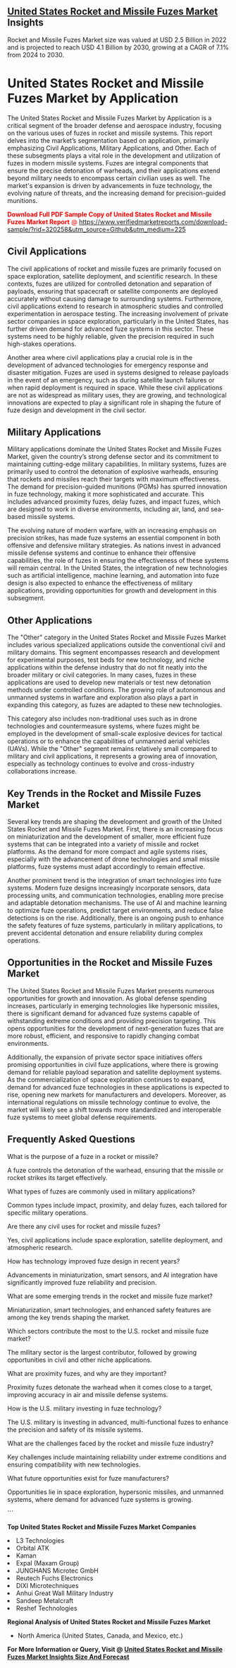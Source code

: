 <h2><a href="https://www.verifiedmarketreports.com/download-sample/?rid=320258&amp;utm_source=Github&amp;utm_medium=225" target="_blank">United States Rocket and Missile Fuzes Market</a> Insights</h2><p>Rocket and Missile Fuzes Market size was valued at USD 2.5 Billion in 2022 and is projected to reach USD 4.1 Billion by 2030, growing at a CAGR of 7.1% from 2024 to 2030.</p><p> <h1>United States Rocket and Missile Fuzes Market by Application</h1> <p>The United States Rocket and Missile Fuzes Market by Application is a critical segment of the broader defense and aerospace industry, focusing on the various uses of fuzes in rocket and missile systems. This report delves into the market’s segmentation based on application, primarily emphasizing Civil Applications, Military Applications, and Other. Each of these subsegments plays a vital role in the development and utilization of fuzes in modern missile systems. Fuzes are integral components that ensure the precise detonation of warheads, and their applications extend beyond military needs to encompass certain civilian uses as well. The market's expansion is driven by advancements in fuze technology, the evolving nature of threats, and the increasing demand for precision-guided munitions. <p><span class=""><span style="color: #ff0000;"><strong>Download Full PDF Sample Copy of United States Rocket and Missile Fuzes Market Report</strong> @ </span><a href="https://www.verifiedmarketreports.com/download-sample/?rid=320258&amp;utm_source=Github&amp;utm_medium=225" target="_blank">https://www.verifiedmarketreports.com/download-sample/?rid=320258&amp;utm_source=Github&amp;utm_medium=225</a></span></p> <h2>Civil Applications</h2> <p>The civil applications of rocket and missile fuzes are primarily focused on space exploration, satellite deployment, and scientific research. In these contexts, fuzes are utilized for controlled detonation and separation of payloads, ensuring that spacecraft or satellite components are deployed accurately without causing damage to surrounding systems. Furthermore, civil applications extend to research in atmospheric studies and controlled experimentation in aerospace testing. The increasing involvement of private sector companies in space exploration, particularly in the United States, has further driven demand for advanced fuze systems in this sector. These systems need to be highly reliable, given the precision required in such high-stakes operations.</p> <p>Another area where civil applications play a crucial role is in the development of advanced technologies for emergency response and disaster mitigation. Fuzes are used in systems designed to release payloads in the event of an emergency, such as during satellite launch failures or when rapid deployment is required in space. While these civil applications are not as widespread as military uses, they are growing, and technological innovations are expected to play a significant role in shaping the future of fuze design and development in the civil sector.</p> <h2>Military Applications</h2> <p>Military applications dominate the United States Rocket and Missile Fuzes Market, given the country’s strong defense sector and its commitment to maintaining cutting-edge military capabilities. In military systems, fuzes are primarily used to control the detonation of explosive warheads, ensuring that rockets and missiles reach their targets with maximum effectiveness. The demand for precision-guided munitions (PGMs) has spurred innovation in fuze technology, making it more sophisticated and accurate. This includes advanced proximity fuzes, delay fuzes, and impact fuzes, which are designed to work in diverse environments, including air, land, and sea-based missile systems.</p> <p>The evolving nature of modern warfare, with an increasing emphasis on precision strikes, has made fuze systems an essential component in both offensive and defensive military strategies. As nations invest in advanced missile defense systems and continue to enhance their offensive capabilities, the role of fuzes in ensuring the effectiveness of these systems will remain central. In the United States, the integration of new technologies such as artificial intelligence, machine learning, and automation into fuze design is also expected to enhance the effectiveness of military applications, providing opportunities for growth and development in this subsegment.</p> <h2>Other Applications</h2> <p>The "Other" category in the United States Rocket and Missile Fuzes Market includes various specialized applications outside the conventional civil and military domains. This segment encompasses research and development for experimental purposes, test beds for new technology, and niche applications within the defense industry that do not fit neatly into the broader military or civil categories. In many cases, fuzes in these applications are used to develop new materials or test new detonation methods under controlled conditions. The growing role of autonomous and unmanned systems in warfare and exploration also plays a part in expanding this category, as fuzes are adapted to these new technologies.</p> <p>This category also includes non-traditional uses such as in drone technologies and countermeasure systems, where fuzes might be employed in the development of small-scale explosive devices for tactical operations or to enhance the capabilities of unmanned aerial vehicles (UAVs). While the "Other" segment remains relatively small compared to military and civil applications, it represents a growing area of innovation, especially as technology continues to evolve and cross-industry collaborations increase.</p> <h2>Key Trends in the Rocket and Missile Fuzes Market</h2> <p>Several key trends are shaping the development and growth of the United States Rocket and Missile Fuzes Market. First, there is an increasing focus on miniaturization and the development of smaller, more efficient fuze systems that can be integrated into a variety of missile and rocket platforms. As the demand for more compact and agile systems rises, especially with the advancement of drone technologies and small missile platforms, fuze systems must adapt accordingly to remain effective.</p> <p>Another prominent trend is the integration of smart technologies into fuze systems. Modern fuze designs increasingly incorporate sensors, data processing units, and communication technologies, enabling more precise and adaptable detonation mechanisms. The use of AI and machine learning to optimize fuze operations, predict target environments, and reduce false detections is on the rise. Additionally, there is an ongoing push to enhance the safety features of fuze systems, particularly in military applications, to prevent accidental detonation and ensure reliability during complex operations.</p> <h2>Opportunities in the Rocket and Missile Fuzes Market</h2> <p>The United States Rocket and Missile Fuzes Market presents numerous opportunities for growth and innovation. As global defense spending increases, particularly in emerging technologies like hypersonic missiles, there is significant demand for advanced fuze systems capable of withstanding extreme conditions and providing precision targeting. This opens opportunities for the development of next-generation fuzes that are more robust, efficient, and responsive to rapidly changing combat environments.</p> <p>Additionally, the expansion of private sector space initiatives offers promising opportunities in civil fuze applications, where there is growing demand for reliable payload separation and satellite deployment systems. As the commercialization of space exploration continues to expand, demand for advanced fuze technologies in these applications is expected to rise, opening new markets for manufacturers and developers. Moreover, as international regulations on missile technology continue to evolve, the market will likely see a shift towards more standardized and interoperable fuze systems to meet global defense requirements.</p> <h2>Frequently Asked Questions</h2> <p>What is the purpose of a fuze in a rocket or missile?</p> <p>A fuze controls the detonation of the warhead, ensuring that the missile or rocket strikes its target effectively.</p> <p>What types of fuzes are commonly used in military applications?</p> <p>Common types include impact, proximity, and delay fuzes, each tailored for specific military operations.</p> <p>Are there any civil uses for rocket and missile fuzes?</p> <p>Yes, civil applications include space exploration, satellite deployment, and atmospheric research.</p> <p>How has technology improved fuze design in recent years?</p> <p>Advancements in miniaturization, smart sensors, and AI integration have significantly improved fuze reliability and precision.</p> <p>What are some emerging trends in the rocket and missile fuze market?</p> <p>Miniaturization, smart technologies, and enhanced safety features are among the key trends shaping the market.</p> <p>Which sectors contribute the most to the U.S. rocket and missile fuze market?</p> <p>The military sector is the largest contributor, followed by growing opportunities in civil and other niche applications.</p> <p>What are proximity fuzes, and why are they important?</p> <p>Proximity fuzes detonate the warhead when it comes close to a target, improving accuracy in air and missile defense systems.</p> <p>How is the U.S. military investing in fuze technology?</p> <p>The U.S. military is investing in advanced, multi-functional fuzes to enhance the precision and safety of its missile systems.</p> <p>What are the challenges faced by the rocket and missile fuze industry?</p> <p>Key challenges include maintaining reliability under extreme conditions and ensuring compatibility with new technologies.</p> <p>What future opportunities exist for fuze manufacturers?</p> <p>Opportunities lie in space exploration, hypersonic missiles, and unmanned systems, where demand for advanced fuze systems is growing.</p> ```</p><p><strong>Top United States Rocket and Missile Fuzes Market Companies</strong></p><div data-test-id=""><p><li>L3 Technologies</li><li> Orbital ATK</li><li> Kaman</li><li> Expal (Maxam Group)</li><li> JUNGHANS Microtec GmbH</li><li> Reutech Fuchs Electronics</li><li> DIXI Microtechniques</li><li> Anhui Great Wall Military Industry</li><li> Sandeep Metalcraft</li><li> Reshef Technologies</li></p><div><strong>Regional Analysis of&nbsp;United States Rocket and Missile Fuzes Market</strong></div><ul><li dir="ltr"><p dir="ltr">North America&nbsp;(United States, Canada, and Mexico, etc.)</p></li></ul><p><strong>For More Information or Query, Visit @&nbsp;</strong><strong><a href="https://www.verifiedmarketreports.com/product/rocket-and-missile-fuzes-market/?utm_source=Github&amp;utm_medium=225" target="_blank">United States Rocket and Missile Fuzes Market Insights Size And Forecast</a></strong></p></div>
